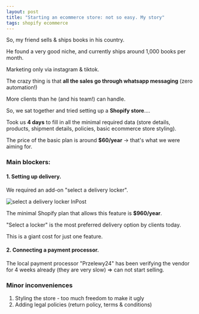 ```yaml
---
layout: post
title: "Starting an ecommerce store: not so easy. My story"
tags: shopify ecommerce
---
```


So, my friend sells & ships books in his country.

He found a very good niche, and currently ships around 1,000 books per month.

Marketing only via instagram & tiktok.

The crazy thing is that **all the sales go through whatsapp messaging** (zero automation!) 

More clients than he (and his team!) can handle.

So, we sat together and tried setting up a **Shopify store**....

Took us **4 days** to fill in all the minimal required data (store details, products, shipment details, policies, basic ecommerce store styling).

The price of the basic plan is around **$60/year** -> that's what we were aiming for.

### Main blockers:

#### 1. Setting up delivery.

We required an add-on "select a delivery locker".

![select a delivery locker InPost](/assets/images/inpost.png)

The minimal Shopify plan that allows this feature is **$960/year**.

"Select a locker" is the most preferred delivery option by clients today.

This is a giant cost for just one feature.

#### 2. Connecting a payment processor.

The local payment processor "Przelewy24" has been verifying the vendor for 4 weeks already (they are very slow) => can not start selling.

### Minor inconveniences

1. Styling the store - too much freedom to make it ugly
2. Adding legal policies (return policy, terms & conditions)
